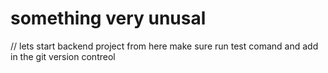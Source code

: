 # something very unusal

// lets start backend project from here make sure run test comand and add in the git version contreol
